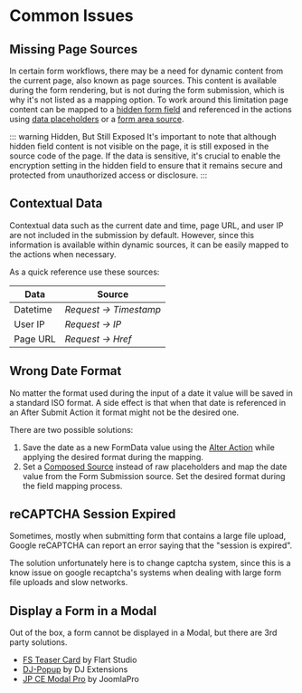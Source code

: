 # Common Issues

## Missing Page Sources

In certain form workflows, there may be a need for dynamic content from the current page, also known as page sources. This content is available during the form rendering, but is not during the form submission, which is why it's not listed as a mapping option. To work around this limitation page content can be mapped to a [hidden form field](./elements#hidden) and referenced in the actions using [data placeholders](./form-area#data-placeholders) or a [form area source](./form-area#form-source).

::: warning Hidden, But Still Exposed
It's important to note that although hidden field content is not visible on the page, it is still exposed in the source code of the page. If the data is sensitive, it's crucial to enable the encryption setting in the hidden field to ensure that it remains secure and protected from unauthorized access or disclosure.
:::

## Contextual Data

Contextual data such as the current date and time, page URL, and user IP are not included in the submission by default. However, since this information is available within dynamic sources, it can be easily mapped to the actions when necessary.

As a quick reference use these sources:

| Data | Source |
| --- | --- |
| Datetime | *Request -> Timestamp* |
| User IP | *Request -> IP* |
| Page URL | *Request -> Href* |

## Wrong Date Format

No matter the format used during the input of a date it value will be saved in a standard ISO format. A side effect is that when that date is referenced in an After Submit Action it format might not be the desired one.

There are two possible solutions:

1. Save the date as a new FormData value using the [Alter Action](./actions/alter) while applying the desired format during the mapping.
2. Set a [Composed Source](/essentials-for-yootheme-pro/addons/dynamic/composed-sources) instead of raw placeholders and map the date value from the Form Submission source. Set the desired format during the field mapping process.

## reCAPTCHA Session Expired

Sometimes, mostly when submitting form that contains a large file upload, Google reCAPTCHA can report an error saying that the "session is expired".

The solution unfortunately here is to change captcha system, since this is a know issue on google recaptcha's systems when dealing with large form file uploads and slow networks.

## Display a Form in a Modal

Out of the box, a form cannot be displayed in a Modal, but there are 3rd party solutions.

- [FS Teaser Card](https://flart.studio/yootheme-pro/teaser-card) by Flart Studio
- [DJ-Popup](https://dj-extensions.com/yootheme/dj-popup) by DJ Extensions
- [JP CE Modal Pro](https://extensions.joomlapro.com/product/ce-modal-pro) by JoomlaPro
